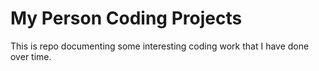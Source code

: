 # My Person Coding Projects

This is repo documenting some interesting coding work that I have done over time. 




